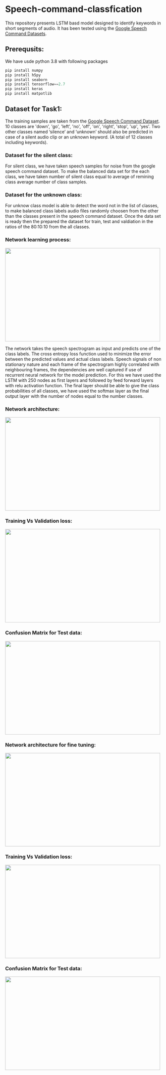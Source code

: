 # Speech-command-classfication
This repository presents LSTM basd model designed to identify keywords in short segments of audio. It has been tested using the [Google Speech Command Datasets](https://ai.googleblog.com/2017/08/launching-speech-commands-dataset.html). 
## Prerequsits:
We have usde python 3.8 with following packages 
```python
pip install numpy
pip install h5py
pip install seaborn
pip install tensorflow==2.7
pip install keras
pip install matpotlib

```
## Dataset for Task1: 
The training samples are taken from the [Google Speech Command Dataset](https://ai.googleblog.com/2017/08/launching-speech-commands-dataset.html). 10 classes are 'down', 'go', 'left', 'no', 'off', 'on', 'right', 'stop', 'up', 'yes'. Two other classes named ‘silence’ and ‘unknown’ should also be predicted in case of a silent audio clip or an unknown keyword.
(A total of 12 classes including keywords).
### Dataset for the silent class: 
For silent class, we have taken speech samples for noise from the google speech command dataset. To make the balanced data set for the each class, we have taken number of silent class equal to average of remining class average number of class samples.

### Dataset for the unknown class:
For unknow class model is able to detect the word not in the list of classes, to make balanced class labels audio files randomly choosen from the other than the classes present in the speech command dataset. Once the data set is ready then the prepared the dataset for train, test and valdiation in the  ratios of the 80:10:10 from the all classes.

### Network learning process:  

<img src="https://user-images.githubusercontent.com/100190176/155363067-29d29821-f4ea-4815-a4c3-d9ee1da86103.png" width="500" height="300">

The network takes the speech spectrogram as input and predicts one of the class labels. The cross entropy loss function used to minimize the error between the predicted values and actual class labels. Speech signals of non stationary nature and each frame of the spectrogram highly correlated with neighbouring frames, the dependencies are well captured if use of recurrent neural network for the model prediction. For this we have used the LSTM with 250 nodes as first layers and followed by feed forward layers with relu activation function. The final layer should be able to give the class probabilities of all classes, we have used the softmax layer as the final output layer with the number of nodes equal to the number classes.

### Network architecture:
<img src="https://user-images.githubusercontent.com/100190176/155454713-180b355c-59f1-40e7-81e3-119d25ec4879.png" width="500" height="300">

### Training Vs Validation loss:


<img src="https://user-images.githubusercontent.com/100190176/155456384-157b2078-0f2d-4195-ae46-bcc13c3b38c7.png" width="500" height="300">




### Confusion Matrix for Test data:


<img src="https://user-images.githubusercontent.com/100190176/155456410-d0b1418c-7cda-4d09-ba3a-4fc09017e2cb.png" width="500" height="300">





### Network architecture for fine tuning:

<img src="https://user-images.githubusercontent.com/100190176/155456384-157b2078-0f2d-4195-ae46-bcc13c3b38c7.png" width="500" height="300">


### Training Vs Validation loss:

<img src="https://user-images.githubusercontent.com/100190176/155456410-d0b1418c-7cda-4d09-ba3a-4fc09017e2cb.png" width="500" height="300">



### Confusion Matrix for Test data:


<img src="https://user-images.githubusercontent.com/100190176/155454713-180b355c-59f1-40e7-81e3-119d25ec4879.png" width="500" height="300">
